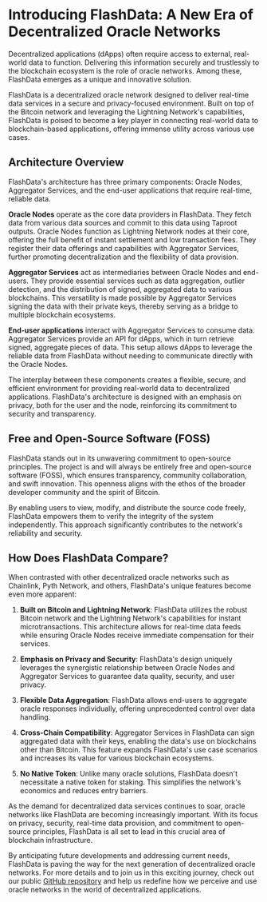 # Introducing FlashData: A New Era of Decentralized Oracle Networks 

Decentralized applications (dApps) often require access to external, real-world data to function. Delivering this information securely and trustlessly to the blockchain ecosystem is the role of oracle networks. Among these, FlashData emerges as a unique and innovative solution. 

FlashData is a decentralized oracle network designed to deliver real-time data services in a secure and privacy-focused environment. Built on top of the Bitcoin network and leveraging the Lightning Network's capabilities, FlashData is poised to become a key player in connecting real-world data to blockchain-based applications, offering immense utility across various use cases.

## Architecture Overview

FlashData's architecture has three primary components: Oracle Nodes, Aggregator Services, and the end-user applications that require real-time, reliable data.

**Oracle Nodes** operate as the core data providers in FlashData. They fetch data from various data sources and commit to this data using Taproot outputs. Oracle Nodes function as Lightning Network nodes at their core, offering the full benefit of instant settlement and low transaction fees. They register their data offerings and capabilities with Aggregator Services, further promoting decentralization and the flexibility of data provision.

**Aggregator Services** act as intermediaries between Oracle Nodes and end-users. They provide essential services such as data aggregation, outlier detection, and the distribution of signed, aggregated data to various blockchains. This versatility is made possible by Aggregator Services signing the data with their private keys, thereby serving as a bridge to multiple blockchain ecosystems.

**End-user applications** interact with Aggregator Services to consume data. Aggregator Services provide an API for dApps, which in turn retrieve signed, aggregate pieces of data. This setup allows dApps to leverage the reliable data from FlashData without needing to communicate directly with the Oracle Nodes.

The interplay between these components creates a flexible, secure, and efficient environment for providing real-world data to decentralized applications. FlashData's architecture is designed with an emphasis on privacy, both for the user and the node, reinforcing its commitment to security and transparency.

## Free and Open-Source Software (FOSS)

FlashData stands out in its unwavering commitment to open-source principles. The project is and will always be entirely free and open-source software (FOSS), which ensures transparency, community collaboration, and swift innovation. This openness aligns with the ethos of the broader developer community and the spirit of Bitcoin. 

By enabling users to view, modify, and distribute the source code freely, FlashData empowers them to verify the integrity of the system independently. This approach significantly contributes to the network's reliability and security.

## How Does FlashData Compare?

When contrasted with other decentralized oracle networks such as Chainlink, Pyth Network, and others, FlashData's unique features become even more apparent:

1. **Built on Bitcoin and Lightning Network**: FlashData utilizes the robust Bitcoin network and the Lightning Network's capabilities for instant microtransactions. This architecture allows for real-time data feeds while ensuring Oracle Nodes receive immediate compensation for their services.

2. **Emphasis on Privacy and Security**: FlashData's design uniquely leverages the synergistic relationship between Oracle Nodes and Aggregator Services to guarantee data quality, security, and user privacy.

3. **Flexible Data Aggregation**: FlashData allows end-users to aggregate oracle responses individually, offering unprecedented control over data handling.

4. **Cross-Chain Compatibility**: Aggregator Services in FlashData can sign aggregated data with their keys, enabling the data's use on blockchains other than Bitcoin. This feature expands FlashData's use case scenarios and increases its value for various blockchain ecosystems.

5. **No Native Token**: Unlike many oracle solutions, FlashData doesn't necessitate a native token for staking. This simplifies the network's economics and reduces entry barriers.

As the demand for decentralized data services continues to soar, oracle networks like FlashData are becoming increasingly important. With its focus on privacy, security, real-time data provision, and commitment to open-source principles, FlashData is all set to lead in this crucial area of blockchain infrastructure.

By anticipating future developments and addressing current needs, FlashData is paving the way for the next generation of decentralized oracle networks. For more details and to join us in this exciting journey, check out our public [GitHub repository](https://github.com/Tomomichi-H/flashdata) and help us redefine how we perceive and use oracle networks in the world of decentralized applications.
